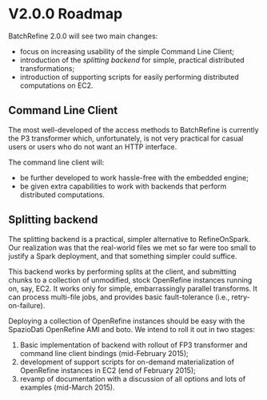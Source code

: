 # V2.0.0 Roadmap
BatchRefine 2.0.0 will see two main changes:

* focus on increasing usability of the simple Command Line Client;
* introduction of the _splitting backend_ for simple, practical distributed transformations;
* introduction of supporting scripts for easily performing distributed computations on EC2.

## Command Line Client 
The most well-developed of the access methods to BatchRefine is currently the P3 transformer which, unfortunately, is not very practical for casual users or users who do not want an HTTP interface.

The command line client will:
* be further developed to work hassle-free with the embedded engine;
* be given extra capabilities to work with backends that perform distributed computations.

## Splitting backend
The splitting backend is a practical, simpler alternative to RefineOnSpark. Our realization was that the real-world files we met so far were too small to justify a Spark deployment, and that something simpler could suffice.

This backend works by performing splits at the client, and submitting chunks to a collection of unmodified, stock OpenRefine instances running on, say, EC2. It works only for simple, embarrassingly parallel transforms. It can process multi-file jobs, and provides basic fault-tolerance (i.e., retry-on-failure).

Deploying a collection of OpenRefine instances should be easy with the SpazioDati OpenRefine AMI and boto. We intend to roll it out in two stages:

1. Basic implementation of backend with rollout of FP3 transformer and command line client bindings (mid-February 2015);
2. development of support scripts for on-demand materialization of OpenRefine instances in EC2 (end of February 2015);
3. revamp of documentation with a discussion of all options and lots of examples (mid-March 2015).

